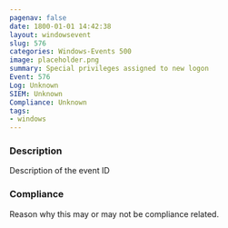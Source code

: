 ```yaml
---
pagenav: false
date: 1800-01-01 14:42:38
layout: windowsevent
slug: 576
categories: Windows-Events 500
image: placeholder.png
summary: Special privileges assigned to new logon
Event: 576
Log: Unknown
SIEM: Unknown
Compliance: Unknown
tags:
- windows
---
```


### Description

Description of the event ID

### Compliance

Reason why this may or may not be compliance related.
